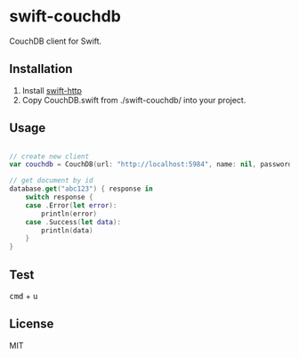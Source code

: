 
# swift-couchdb

CouchDB client for Swift.

## Installation

1. Install [swift-http](https://github.com/zemirco/swift-http)
2. Copy CouchDB.swift from ./swift-couchdb/ into your project.

## Usage

```swift

// create new client
var couchdb = CouchDB(url: "http://localhost:5984", name: nil, password: nil)

// get document by id
database.get("abc123") { response in
    switch response {
    case .Error(let error):
        println(error)
    case .Success(let data):
        println(data)
    }
}
```

## Test

<kbd>cmd</kbd> + <kbd>u</kbd>

## License

MIT
